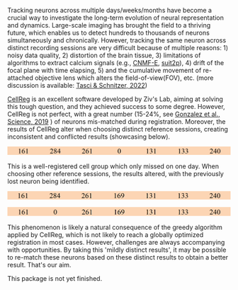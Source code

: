 Tracking neurons across multiple days/weeks/months have become a crucial way to investigate the long-term evolution of neural representation and dynamics. Large-scale imaging has brought the field to a thriving future, which enables us to detect hundreds to thousands of neurons simultaneously and chronically. However, tracking the same neuron across distinct recording sessions are very difficult because of multiple reasons: 1) noisy data quality, 2) distortion of the brain tissue, 3) limitations of algorithms to extract calcium signals (e.g., [CNMF-E](https://doi.org/10.7554/eLife.28728), [suit2p](https://doi.org/10.1101/061507)), 4) drift of the focal plane with time elapsing, 5) and the cumulative movement of re-attached objective lens which alters the field-of-view(FOV), etc. (more discussion is available: [Tasci & Schnitzer, 2022](https://purl.stanford.edu/rt839xk2428 "Iterative cell extraction and registration for analysis of time-lapse neural calcium imaging datasets"))

[CellReg](https://doi.org/10.1016/j.celrep.2017.10.013 "Tracking the Same Neurons across Multiple Days in Ca2+ Imaging Data") is an excellent software developed by Ziv's Lab, aiming at solving this tough question, and they achieved success to some degree. However, CellReg is not perfect, with a great number (15-24%, see [Gonzalez et al., Science, 2019](https://www.science.org/doi/10.1126/science.aav9199) ) of neurons mis-matched during registration. Moreover, the results of CellReg alter when choosing distinct reference sessions, creating inconsistent and conflicted results (showcasing below).

![CellReg-registered neuron pair (set session A as reference)](https://github.com/YAO-Shuyang/NeuroMatch/blob/main/doc/image/cellpairs_ref1.png) 

This is a well-registered cell group which only missed on one day. When choosing other reference sessions, the results altered, with the previously lost neuron being identified.

![CellReg-registered neuron pair (set session B as reference)](https://github.com/YAO-Shuyang/NeuroMatch/blob/main/doc/image/cellpairs_ref2.png) 

![CellReg-registered neuron pair (set session B as reference)](https://github.com/YAO-Shuyang/NeuroMatch/blob/main/doc/image/cellpairs_ref3.png)

This phenomenon is likely a natural consequence of the greedy algorithm applied by CellReg, which is not likely to reach a globally optimized registration in most cases. However, challenges are always accompanying with opportunities. By taking this 'mildly distinct results', it may be possible to re-match these neurons based on these distinct results to obtain a better result. That's our aim.

This package is not yet finished.